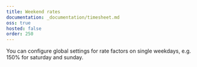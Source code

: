 ```yaml
---
title: Weekend rates
documentation: _documentation/timesheet.md
oss: true
hosted: false
order: 250
---
```


You can configure global settings for rate factors on single weekdays, e.g. 150% for saturday and sunday.